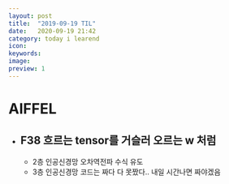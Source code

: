 ```yaml
---
layout: post
title:  "2019-09-19 TIL"
date:   2020-09-19 21:42
category: today i learend
icon: 
keywords: 
image:
preview: 1
---
```


# AIFFEL

- ## F38 흐르는 tensor를 거슬러 오르는 w 처럼
    - 2층 인공신경망 오차역전파 수식 유도
    - 3층 인공신경망 코드는 짜다 다 못짰다.. 내일 시간나면 짜야겠음

